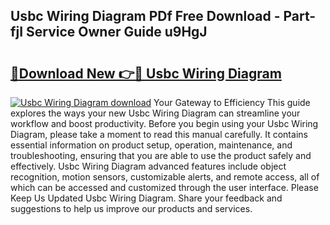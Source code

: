 ## Usbc Wiring Diagram PDf Free Download - Part-fjI Service Owner Guide u9HgJ

# <h2><a href="http://dfmo7k.blite.top/?on=Usbc+Wiring+Diagram">🔗Download New 👉🔴 Usbc Wiring Diagram</a></h2>

[![Usbc Wiring Diagram download](https://i.imgur.com/lujVjoI.png)](http://dfmo7k.blite.top/?on=Usbc+Wiring+Diagram)
Your Gateway to Efficiency This guide explores the ways your new Usbc Wiring Diagram can streamline your workflow and boost productivity. Before you begin using your Usbc Wiring Diagram, please take a moment to read this manual carefully. It contains essential information on product setup, operation, maintenance, and troubleshooting, ensuring that you are able to use the product safely and effectively. Usbc Wiring Diagram advanced features include object recognition, motion sensors, customizable alerts, and remote access, all of which can be accessed and customized through the user interface. Please Keep Us Updated Usbc Wiring Diagram. Share your feedback and suggestions to help us improve our products and services.
